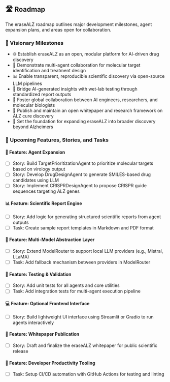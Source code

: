 ## 🛣 Roadmap

The eraseALZ roadmap outlines major development milestones, agent expansion plans, and areas open for collaboration.

### 🔖 Visionary Milestones

- 🌐 Establish eraseALZ as an open, modular platform for AI-driven drug discovery
- 🧠 Demonstrate multi-agent collaboration for molecular target identification and treatment design
- 📊 Enable transparent, reproducible scientific discovery via open-source LLM pipelines
- 🧬 Bridge AI-generated insights with wet-lab testing through standardized report outputs
- 🔎 Foster global collaboration between AI engineers, researchers, and molecular biologists
- 📄 Publish and maintain an open whitepaper and research framework on ALZ cure discovery
- 🚀 Set the foundation for expanding eraseALZ into broader discovery beyond Alzheimers

### 📌 Upcoming Features, Stories, and Tasks

#### 🚀 Feature: Agent Expansion
- [ ] Story: Build TargetPrioritizationAgent to prioritize molecular targets based on virology output
- [ ] Story: Develop DrugDesignAgent to generate SMILES-based drug candidates using LLM
- [ ] Story: Implement CRISPRDesignAgent to propose CRISPR guide sequences targeting ALZ genes

#### 📊 Feature: Scientific Report Engine
- [ ] Story: Add logic for generating structured scientific reports from agent outputs
- [ ] Task: Create sample report templates in Markdown and PDF format

#### 🧠 Feature: Multi-Model Abstraction Layer
- [ ] Story: Extend ModelRouter to support local LLM providers (e.g., Mistral, LLaMA)
- [ ] Task: Add fallback mechanism between providers in ModelRouter

#### 🧪 Feature: Testing & Validation
- [ ] Story: Add unit tests for all agents and core utilities
- [ ] Task: Add integration tests for multi-agent execution pipeline

#### 💻 Feature: Optional Frontend Interface
- [ ] Story: Build lightweight UI interface using Streamlit or Gradio to run agents interactively

#### 📄 Feature: Whitepaper Publication
- [ ] Story: Draft and finalize the eraseALZ whitepaper for public scientific release

#### 🔧 Feature: Developer Productivity Tooling
- [ ] Task: Setup CI/CD automation with GitHub Actions for testing and linting
